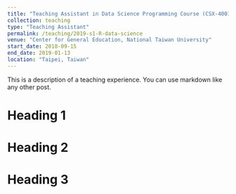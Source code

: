 ```yaml
---
title: "Teaching Assistant in Data Science Programming Course (CSX-4001)"
collection: teaching
type: "Teaching Assistant"
permalink: /teaching/2019-s1-R-data-science
venue: "Center for General Education, National Taiwan University"
start_date: 2018-09-15
end_date: 2019-01-13
location: "Taipei, Taiwan"
---
```


This is a description of a teaching experience. You can use markdown like any other post.

Heading 1
======

Heading 2
======

Heading 3
======
